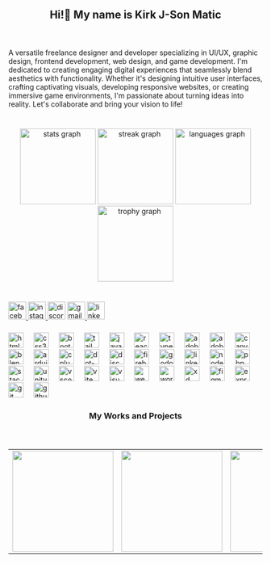 <h2 align="center">Hi!👋 My name is Kirk J-Son Matic</h2>

###

<br clear="both">

<p align="left">A versatile freelance designer and developer specializing in UI/UX, graphic design, frontend development, web design, and game development. I'm dedicated to creating engaging digital experiences that seamlessly blend aesthetics with functionality. Whether it's designing intuitive user interfaces, crafting captivating visuals, developing responsive websites, or creating immersive game environments, I'm passionate about turning ideas into reality. Let's collaborate and bring your vision to life!</p>

###

<br clear="both">

<div align="center">
  <img src="https://github-readme-stats.vercel.app/api?username=kirkmatic&hide_title=false&hide_rank=false&show_icons=true&include_all_commits=true&count_private=true&disable_animations=false&theme=tokyonight&locale=en&hide_border=false" height="150" alt="stats graph"  />
  <img src="https://streak-stats.demolab.com?user=kirkmatic&locale=en&mode=weekly&theme=tokyonight&hide_border=false&border_radius=5" height="150" alt="streak graph"  />
  <img src="https://github-readme-stats.vercel.app/api/top-langs?username=kirkmatic&locale=en&hide_title=false&layout=compact&card_width=320&langs_count=5&theme=tokyonight&hide_border=false" height="150" alt="languages graph"  />
  <img src="https://github-profile-trophy.vercel.app?username=kirkmatic&theme=algolia" height="150" alt="trophy graph"  />
</div>

###

<br clear="both">

<div align="left">
  <a href="https://www.facebook.com/krkjson" target="_blank">
    <img src="https://img.shields.io/static/v1?message=Facebook&logo=facebook&label=&color=1877F2&logoColor=white&labelColor=&style=for-the-badge" height="35" alt="facebook logo"  />
  </a>
  <a href="https://www.instagram.com/krk_json/" target="_blank">
    <img src="https://img.shields.io/static/v1?message=Instagram&logo=instagram&label=&color=E4405F&logoColor=white&labelColor=&style=for-the-badge" height="35" alt="instagram logo"  />
  </a>
  <img src="https://img.shields.io/static/v1?message=Discord&logo=discord&label=&color=7289DA&logoColor=white&labelColor=&style=for-the-badge" height="35" alt="discord logo"  />
  <a href="kirkmatic1@gmail.com" target="_blank">
    <img src="https://img.shields.io/static/v1?message=Gmail&logo=gmail&label=&color=D14836&logoColor=white&labelColor=&style=for-the-badge" height="35" alt="gmail logo"  />
  </a>
  <a href="kirkmatic" target="_blank">
    <img src="https://img.shields.io/static/v1?message=LinkedIn&logo=linkedin&label=&color=0077B5&logoColor=white&labelColor=&style=for-the-badge" height="35" alt="linkedin logo"  />
  </a>
</div>

###

<div align="left">
  <img src="https://cdn.jsdelivr.net/gh/devicons/devicon/icons/html5/html5-original.svg" height="30" alt="html5 logo"  />
  <img width="12" />
  <img src="https://cdn.jsdelivr.net/gh/devicons/devicon/icons/css3/css3-original.svg" height="30" alt="css3 logo"  />
  <img width="12" />
  <img src="https://cdn.simpleicons.org/bootstrap/7952B3" height="30" alt="bootstrap logo"  />
  <img width="12" />
  <img src="https://cdn.simpleicons.org/tailwindcss/06B6D4" height="30" alt="tailwindcss logo"  />
  <img width="12" />
  <img src="https://cdn.jsdelivr.net/gh/devicons/devicon/icons/javascript/javascript-original.svg" height="30" alt="javascript logo"  />
  <img width="12" />
  <img src="https://cdn.jsdelivr.net/gh/devicons/devicon/icons/react/react-original.svg" height="30" alt="react logo"  />
  <img width="12" />
  <img src="https://cdn.jsdelivr.net/gh/devicons/devicon/icons/typescript/typescript-original.svg" height="30" alt="typescript logo"  />
  <img width="12" />
  <img src="https://cdn.simpleicons.org/adobeillustrator/FF9A00" height="30" alt="adobeillustrator logo"  />
  <img width="12" />
  <img src="https://cdn.simpleicons.org/adobephotoshop/31A8FF" height="30" alt="adobephotoshop logo"  />
  <img width="12" />
  <img src="https://cdn.simpleicons.org/canva/00C4CC" height="30" alt="canva logo"  />
  <img width="12" />
  <img src="https://cdn.simpleicons.org/blender/F5792A" height="30" alt="blender logo"  />
  <img width="12" />
  <img src="https://cdn.simpleicons.org/arduino/00979D" height="30" alt="arduino logo"  />
  <img width="12" />
  <img src="https://cdn.simpleicons.org/c++/00599C" height="30" alt="cplusplus logo"  />
  <img width="12" />
  <img src="https://cdn.simpleicons.org/dotnet/512BD4" height="30" alt="dot-net logo"  />
  <img width="12" />
  <img src="https://cdn.simpleicons.org/discord/5865F2" height="30" alt="discord logo"  />
  <img width="12" />
  <img src="https://cdn.simpleicons.org/firebase/FFCA28" height="30" alt="firebase logo"  />
  <img width="12" />
  <img src="https://cdn.simpleicons.org/godotengine/478CBF" height="30" alt="godot logo"  />
  <img width="12" />
  <img src="https://cdn.simpleicons.org/linkedin/0A66C2" height="30" alt="linkedin logo"  />
  <img width="12" />
  <img src="https://cdn.simpleicons.org/nodedotjs/339933" height="30" alt="nodejs logo"  />
  <img width="12" />
  <img src="https://cdn.simpleicons.org/php/777BB4" height="30" alt="php logo"  />
  <img width="12" />
  <img src="https://cdn.simpleicons.org/stackoverflow/F58025" height="30" alt="stackoverflow logo"  />
  <img width="12" />
  <img src="https://cdn.simpleicons.org/unity/FFFFFF" height="30" alt="unity logo"  />
  <img width="12" />
  <img src="https://cdn.simpleicons.org/visualstudiocode/007ACC" height="30" alt="vscode logo"  />
  <img width="12" />
  <img src="https://cdn.simpleicons.org/vite/646CFF" height="30" alt="vite logo"  />
  <img width="12" />
  <img src="https://cdn.simpleicons.org/visualstudio/5C2D91" height="30" alt="visualstudio logo"  />
  <img width="12" />
  <img src="https://cdn.simpleicons.org/webflow/4353FF" height="30" alt="webflow logo"  />
  <img width="12" />
  <img src="https://cdn.simpleicons.org/wordpress/21759B" height="30" alt="wordpress logo"  />
  <img width="12" />
  <img src="https://cdn.simpleicons.org/adobexd/FF61F6" height="30" alt="xd logo"  />
  <img width="12" />
  <img src="https://skillicons.dev/icons?i=figma" height="30" alt="figma logo"  />
  <img width="12" />
  <img src="https://skillicons.dev/icons?i=express" height="30" alt="express logo"  />
  <img width="12" />
  <img src="https://skillicons.dev/icons?i=git" height="30" alt="git logo"  />
  <img width="12" />
  <img src="https://skillicons.dev/icons?i=github" height="30" alt="github logo"  />
</div>

###

<h3 align="center">My Works and Projects</h3>

###

<br clear="both">

<div align="center"> <table> <tr> <td> <img height="200" src="https://scontent.fbag4-1.fna.fbcdn.net/v/t39.30808-6/439841376_3337400139899839_4453445464137420174_n.jpg?_nc_cat=111&ccb=1-7&_nc_sid=5f2048&_nc_eui2=AeG_e6mUhN0y_KUnN5jc6qvUgIdTVa_VsD2Ah1NVr9WwPcbMznG5Kj7WVsWc_QvvuRPoHU7K-8tQY3OriVUp69EK&_nc_ohc=5idiABAZiBcQ7kNvgGUuoC6&_nc_ht=scontent.fbag4-1.fna&oh=00_AYB8dxrUIXoFVWE-7Vf8ELPbmoHSRqB5KpxFGsjoK8zb2Q&oe=666CC719" /> </td> <td> <img height="200" src="https://scontent.fbag4-1.fna.fbcdn.net/v/t39.30808-6/445507519_3350842828555570_8290854251135888314_n.jpg?_nc_cat=106&ccb=1-7&_nc_sid=5f2048&_nc_eui2=AeFKTYCBihk1BhbfdZNXuxiodfiGMZRNeY11-IYxlE15jXZz6eiDuJIK6ZI8c4zLAGJM_qiIOJK9ggfx98HwSias&_nc_ohc=jMajOvejNc0Q7kNvgEFQeZG&_nc_ht=scontent.fbag4-1.fna&oh=00_AYBv81HOcHzdMFjt29RLvhP8EuxpEXazbAlMKNZFpXNV7A&oe=666CD2F1" /> </td> <td> <img height="200" src="https://scontent.fbag4-1.fna.fbcdn.net/v/t39.30808-6/440358447_3338282429811610_121792970245965433_n.jpg?_nc_cat=104&ccb=1-7&_nc_sid=5f2048&_nc_eui2=AeGhNhJ7kZF16evVkHaMsMwfEhh9Bs4iZzcSGH0GziJnN6NIpxAERpDg_Jbz5IQcpFvpvCJtB0hObCeYUN6HjJQ4&_nc_ohc=wfXoWtn3DVcQ7kNvgF2Lzxs&_nc_ht=scontent.fbag4-1.fna&oh=00_AYA6jzJ5DmD0BwELxFUIF5Q9o_D2vAu2anpuIM820_uL9A&oe=666CD303" /> </td> </tr> </table> </div>

###

